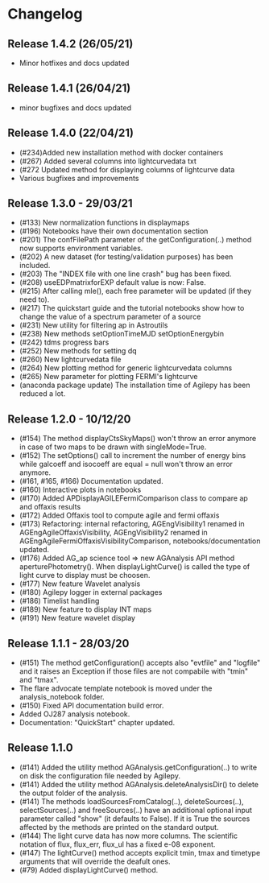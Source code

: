 # Changelog
## Release 1.4.2 (26/05/21)
* Minor hotfixes and docs updated
## Release 1.4.1 (26/04/21)
* minor bugfixes and docs updated
##  Release 1.4.0 (22/04/21)
* (\#234)Added new installation method with docker containers
* (\#267) Added several columns into lightcurvedata txt
* (\#272  Updated method for displaying columns of lightcurve data
* Various bugfixes and improvements
##  Release 1.3.0 - 29/03/21
* (\#133) New normalization functions in displaymaps
* (\#196) Notebooks have their own documentation section
* (\#201) The confFilePath parameter of the getConfiguration(..) method now supports environment variables.
* (\#202) A new dataset (for testing/validation purposes) has been included.
* (\#203) The "INDEX file with one line crash" bug has been fixed.
* (\#208) useEDPmatrixforEXP default value is now: False.
* (\#215) After calling mle(), each free parameter will be updated (if they need to).
* (\#217) The quickstart guide and the tutorial notebooks show how to change the value of a spectrum parameter of a source
* (\#231) New utility for filtering ap in Astroutils
* (\#238) New methods setOptionTimeMJD setOptionEnergybin
* (\#242) tdms progress bars 
* (\#252) New methods for setting dq
* (\#260) New lightcurvedata file
* (\#264) New plotting method for generic lightcurvedata columns
* (\#265) New parameter for plotting FERMI's lightcurve
* (anaconda package update) The installation time of Agilepy has been reduced a lot.

## Release 1.2.0 - 10/12/20
* (\#154) The method displayCtsSkyMaps() won't throw an error anymore in case of two maps to be drawn with singleMode=True.
* (\#152) The setOptions() call to increment the number of energy bins while galcoeff and isocoeff are equal = null  won't throw an error anymore.
* (\#161, \#165, \#166) Documentation updated.
* (\#160) Interactive plots in notebooks
* (\#170) Added APDisplayAGILEFermiComparison class to compare ap and offaxis results
* (\#172) Added Offaxis tool to compute agile and fermi offaxis
* (\#173) Refactoring: internal refactoring, AGEngVisibility1 renamed in AGEngAgileOffaxisVisibility, AGEngVisibility2 renamed in AGEngAgileFermiOffaxisVisibilityComparison, notebooks/documentation updated.  
* (\#176) Added AG_ap science tool => new AGAnalysis API method aperturePhotometry(). When displayLightCurve() is called the type of light curve to display must be choosen.
* (\#177) New feature Wavelet analysis
* (\#180) Agilepy logger in external packages
* (\#186) Timelist handling
* (\#189) New feature to display INT maps
* (\#191) New feature wavelet display

## Release 1.1.1 - 28/03/20
* (\#151) The method getConfiguration() accepts also "evtfile" and "logfile" and it raises an Exception if those files are not compabile with "tmin" and "tmax".
* The flare advocate template notebook is moved under the analysis_notebook folder.  
* (\#150) Fixed API documentation build error.
* Added OJ287 analysis notebook.
* Documentation: "QuickStart" chapter updated.

## Release 1.1.0
* (\#141) Added the utility method AGAnalysis.getConfiguration(..) to write on disk the configuration file needed by Agilepy.
* (\#141) Added the utility method AGAnalysis.deleteAnalysisDir() to delete the output folder of the analysis.
* (\#141) The methods loadSourcesFromCatalog(..), deleteSources(..), selectSources(..) and freeSources(..) have an additional optional input parameter called "show" (it defaults to False). If it is True the sources affected by the methods are printed on the standard output.
* (\#144) The light curve data has now more columns. The scientific notation of flux, flux_err, flux_ul has a fixed e-08 exponent.
* (\#147) The lightCurve() method accepts explicit tmin, tmax and timetype arguments that will override the deafult ones.
* (\#79) Added displayLightCurve() method.
